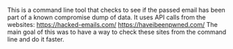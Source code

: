 This is a command line tool that checks to see if the passed email has been part of a known compromise dump of data. It uses API calls from the websites:
	https://hacked-emails.com/
	https://haveibeenpwned.com/
The main goal of this was to have a way to check these sites from the command line and do it faster.
